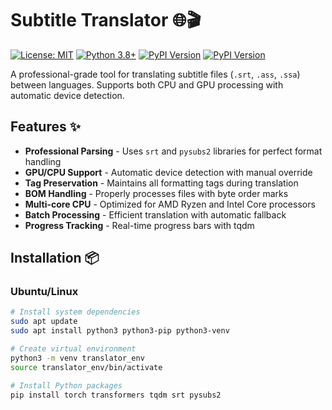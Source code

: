 # Subtitle Translator 🌐🎬

[![License: MIT](https://img.shields.io/badge/License-MIT-yellow.svg)](https://opensource.org/licenses/MIT)
[![Python 3.8+](https://img.shields.io/badge/python-3.8+-blue.svg)](https://www.python.org/downloads/)
[![PyPI Version](https://img.shields.io/pypi/v/srt?label=srt%20lib)](https://pypi.org/project/srt/)
[![PyPI Version](https://img.shields.io/pypi/v/pysubs2?label=pysubs2%20lib)](https://pypi.org/project/pysubs2/)

A professional-grade tool for translating subtitle files (`.srt`, `.ass`, `.ssa`) between languages. Supports both CPU and GPU processing with automatic device detection.

## Features ✨

- **Professional Parsing** - Uses `srt` and `pysubs2` libraries for perfect format handling
- **GPU/CPU Support** - Automatic device detection with manual override
- **Tag Preservation** - Maintains all formatting tags during translation
- **BOM Handling** - Properly processes files with byte order marks
- **Multi-core CPU** - Optimized for AMD Ryzen and Intel Core processors
- **Batch Processing** - Efficient translation with automatic fallback
- **Progress Tracking** - Real-time progress bars with tqdm

## Installation 📦

### Ubuntu/Linux
```bash
# Install system dependencies
sudo apt update
sudo apt install python3 python3-pip python3-venv

# Create virtual environment
python3 -m venv translator_env
source translator_env/bin/activate

# Install Python packages
pip install torch transformers tqdm srt pysubs2
